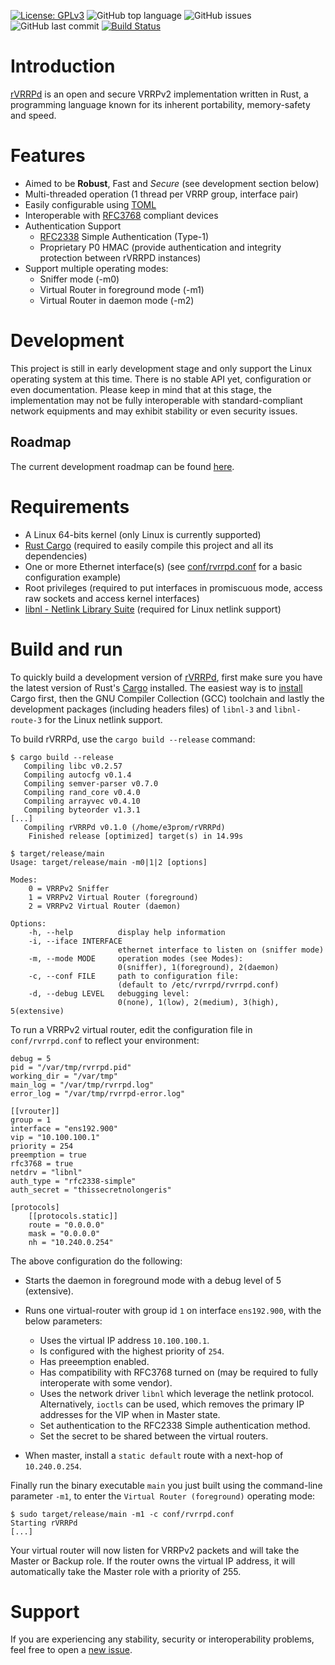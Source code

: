 [![License: GPLv3](https://img.shields.io/badge/License-GPLv3-blue.svg)](https://github.com/e3prom/rVRRPd/blob/master/LICENSE)
![GitHub top language](https://img.shields.io/github/languages/top/e3prom/rvrrpd.svg)
![GitHub issues](https://img.shields.io/github/issues/e3prom/rvrrpd.svg)
![GitHub last commit](https://img.shields.io/github/last-commit/e3prom/rvrrpd.svg)
[![Build Status](https://travis-ci.org/e3prom/rVRRPd.svg?branch=dev-0.1.0)](https://travis-ci.org/e3prom/rVRRPd)

# Introduction
[rVRRPd](https://github.com/e3prom/rVRRPd) is an open and secure VRRPv2 implementation written in Rust, a programming language known for its inherent portability, memory-safety and speed.

# Features
 * Aimed to be **Robust**, Fast and _Secure_ (see development section below)
 * Multi-threaded operation (1 thread per VRRP group, interface pair)
 * Easily configurable using [TOML](https://github.com/toml-lang/toml)
 * Interoperable with [RFC3768](https://tools.ietf.org/html/rfc3768) compliant devices
 * Authentication Support
   * [RFC2338](https://tools.ietf.org/html/rfc2338) Simple Authentication (Type-1) 
   * Proprietary P0 HMAC (provide authentication and integrity protection between rVRRPD instances)
 * Support multiple operating modes:
   * Sniffer mode (-m0)
   * Virtual Router in foreground mode (-m1)
   * Virtual Router in daemon mode (-m2)

# Development
This project is still in early development stage and only support the Linux operating system at this time. There is no stable API yet, configuration or even documentation. Please keep in mind that at this stage, the implementation may not be fully interoperable with standard-compliant network equipments and may exhibit stability or even security issues.

## Roadmap
The current development roadmap can be found [here](https://github.com/e3prom/rVRRPd/projects/1).

# Requirements
 * A Linux 64-bits kernel (only Linux is currently supported)
 * [Rust Cargo](https://doc.rust-lang.org/cargo/) (required to easily compile this project and all its dependencies)
 * One or more Ethernet interface(s) (see [conf/rvrrpd.conf](conf/rvrrpd.conf) for a basic configuration example)
 * Root privileges (required to put interfaces in promiscuous mode, access raw sockets and access kernel interfaces)
 * [libnl - Netlink Library Suite](https://www.infradead.org/~tgr/libnl/) (required for Linux netlink support)

# Build and run
To quickly build a development version of [rVRRPd](https://github.com/e3prom/rVRRPd), first make sure you have the latest version of Rust's [Cargo](https://doc.rust-lang.org/cargo/) installed. The easiest way is to [install](https://doc.rust-lang.org/cargo/getting-started/installation.html) Cargo first, then the GNU Compiler Collection (GCC) toolchain and lastly the development packages (including headers files) of `libnl-3` and `libnl-route-3` for the Linux netlink support.

To build rVRRPd, use the `cargo build --release` command:
```
$ cargo build --release
   Compiling libc v0.2.57
   Compiling autocfg v0.1.4
   Compiling semver-parser v0.7.0
   Compiling rand_core v0.4.0
   Compiling arrayvec v0.4.10
   Compiling byteorder v1.3.1
[...]
   Compiling rVRRPd v0.1.0 (/home/e3prom/rVRRPd)
    Finished release [optimized] target(s) in 14.99s

$ target/release/main
Usage: target/release/main -m0|1|2 [options]

Modes:
    0 = VRRPv2 Sniffer
    1 = VRRPv2 Virtual Router (foreground)
    2 = VRRPv2 Virtual Router (daemon)

Options:
    -h, --help          display help information
    -i, --iface INTERFACE
                        ethernet interface to listen on (sniffer mode)
    -m, --mode MODE     operation modes (see Modes):
                        0(sniffer), 1(foreground), 2(daemon)
    -c, --conf FILE     path to configuration file:
                        (default to /etc/rvrrpd/rvrrpd.conf)
    -d, --debug LEVEL   debugging level:
                        0(none), 1(low), 2(medium), 3(high), 5(extensive)
```

To run a VRRPv2 virtual router, edit the configuration file in `conf/rvrrpd.conf` to reflect your environment:
```
debug = 5
pid = "/var/tmp/rvrrpd.pid"
working_dir = "/var/tmp"
main_log = "/var/tmp/rvrrpd.log"
error_log = "/var/tmp/rvrrpd-error.log"

[[vrouter]]
group = 1
interface = "ens192.900"
vip = "10.100.100.1"
priority = 254
preemption = true
rfc3768 = true
netdrv = "libnl"
auth_type = "rfc2338-simple"
auth_secret = "thissecretnolongeris"

[protocols]
    [[protocols.static]]
    route = "0.0.0.0"
    mask = "0.0.0.0"
    nh = "10.240.0.254"

```
The above configuration do the following:
 * Starts the daemon in foreground mode with a debug level of 5 (extensive).
 * Runs one virtual-router with group id `1` on interface `ens192.900`, with the below parameters:
   * Uses the virtual IP address `10.100.100.1`.
   * Is configured with the highest priority of `254`.
   * Has preeemption enabled.
   * Has compatibility with RFC3768 turned on (may be required to fully interoperate with some vendor).
   * Uses the network driver `libnl` which leverage the netlink protocol. Alternatively, `ioctls` can be used, which removes the primary IP addresses for the VIP when in Master state.
   * Set authentication to the RFC2338 Simple authentication method.
   * Set the secret to be shared between the virtual routers.
  
* When master, install a `static default` route with a next-hop of `10.240.0.254`.

Finally run the binary executable `main` you just built using the command-line parameter `-m1`, to enter the `Virtual Router (foreground)` operating mode:
```
$ sudo target/release/main -m1 -c conf/rvrrpd.conf
Starting rVRRPd
[...]
```

Your virtual router will now listen for VRRPv2 packets and will take the Master or Backup role. If the router owns the virtual IP address, it will automatically take the Master role with a priority of 255.

# Support
If you are experiencing any stability, security or interoperability problems, feel free to open a [new issue](https://github.com/e3prom/rVRRPd/issues/new).
